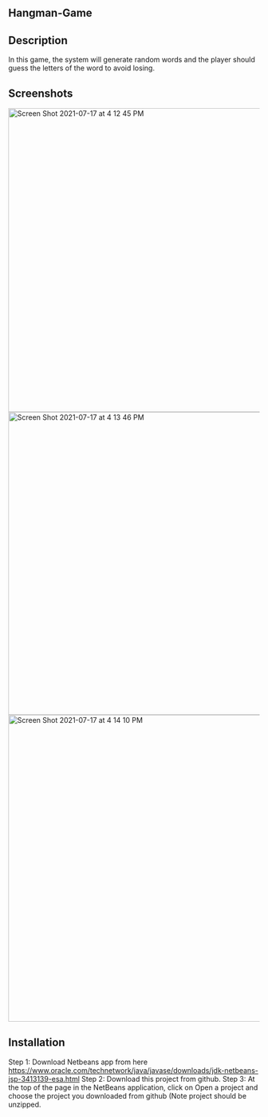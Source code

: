 ## Hangman-Game

## Description 
In this game, the system will generate random words and the player should guess the letters of the word to avoid losing.

## Screenshots
<img width="608" alt="Screen Shot 2021-07-17 at 4 12 45 PM" src="https://user-images.githubusercontent.com/58330569/126038077-53a0ad6d-aea8-4510-874a-cb97bde8d5cd.png">

<img width="606" alt="Screen Shot 2021-07-17 at 4 13 46 PM" src="https://user-images.githubusercontent.com/58330569/126038124-bae0bc51-a561-4ed5-ad90-f5d6d4a8ae00.png">

<img width="614" alt="Screen Shot 2021-07-17 at 4 14 10 PM" src="https://user-images.githubusercontent.com/58330569/126038137-ff70efdb-2309-4872-a6b4-7d18c735038f.png">


## Installation 
Step 1: Download Netbeans app from here https://www.oracle.com/technetwork/java/javase/downloads/jdk-netbeans-jsp-3413139-esa.html
Step 2: Download this project from github.
Step 3: At the top of the page in the NetBeans application, click on Open a project and choose the project you downloaded from github (Note project should be unzipped.
